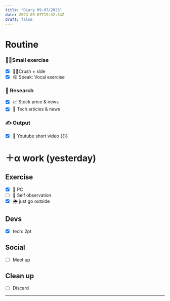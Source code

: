 ```yaml
---
title: "Diary 09-07/2023"  
date: 2023-09-07T19:32:34Z
draft: false
---
```


# Routine

### 🧘‍♀️Small exercise

- [x]  🧎‍♀️Crush + side
- [x]  😮 Speak: Vocal exercise

### 👀 Research

- [x]  📈 Stock price & news
- [x]  👾 Tech articles & news

### ✍️ Output

- [x]  🎥 Youtube short video {{<youtube R_j2PY-DzDA>}}

# ＋α work (yesterday)

## Exercise

- [x]  🧘 PC
- [ ]  🧘 Self observation
- [x]  🌦 just go outside

## Devs

- [x]  tech: 2pt

## Social

- [ ]  Meet up

## Clean up

- [ ]  Discard

---